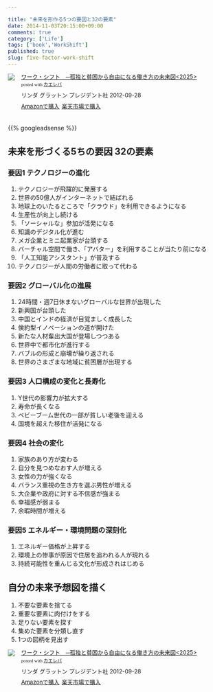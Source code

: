 ```yaml
---

title: "未来を形作る5つの要因と32の要素"
date: 2014-11-03T20:15:00+09:00
comments: true
category: ['Life']
tags: ['book','WorkShift']
published: true
slug: five-factor-work-shift
---
```



<div class="kaerebalink-box" style="text-align:left;padding-bottom:20px;font-size:small;/zoom: 1;overflow: hidden;"><div class="kaerebalink-image" style="float:left;margin:0 15px 10px 0;"><a href="http://www.amazon.co.jp/exec/obidos/ASIN/B009DFJE9Q/meganii-22/ref=nosim/" rel="nofollow" target="_blank"><img src="https://images-na.ssl-images-amazon.com/images/I/41AvcbzqzDL._SL160_.jpg" style="border: none;" /></a></div><div class="kaerebalink-info" style="line-height:120%;/zoom: 1;overflow: hidden;"><div class="kaerebalink-name" style="margin-bottom:10px;line-height:120%"><a href="http://www.amazon.co.jp/exec/obidos/ASIN/B009DFJE9Q/meganii-22/ref=nosim/" rel="nofollow" target="_blank">ワーク・シフト　─孤独と貧困から自由になる働き方の未来図&lt;2025&gt;</a><div class="kaerebalink-powered-date" style="font-size:8pt;margin-top:5px;font-family:verdana;line-height:120%">posted with <a href="http://kaereba.com" rel="nofollow" target="_blank">カエレバ</a></div></div><div class="kaerebalink-detail" style="margin-bottom:5px;">リンダ グラットン プレジデント社 2012-09-28    </div><div class="kaerebalink-link1" style="margin-top:10px;"><div class="shoplinkamazon" style="display:inline;margin-right:5px"><a href="http://www.amazon.co.jp/gp/search?keywords=work%20shift&__mk_ja_JP=%83J%83%5E%83J%83i&tag=meganii-22" rel="nofollow" target="_blank" title="アマゾン" >Amazonで購入</a></div><div class="shoplinkrakuten" style="display:inline;margin-right:5px"><a href="http://hb.afl.rakuten.co.jp/hgc/0f1c1106.d5997202.117c2ed9.4ab7d4d2/?pc=http%3A%2F%2Fsearch.rakuten.co.jp%2Fsearch%2Fmall%2Fwork%2520shift%2F-%2Ff.1-p.1-s.1-sf.0-st.A-v.2%3Fx%3D0%26scid%3Daf_ich_link_urltxt%26m%3Dhttp%3A%2F%2Fm.rakuten.co.jp%2F" rel="nofollow" target="_blank" title="楽天市場" >楽天市場で購入</a></div></div></div><div class="booklink-footer" style="clear: left"></div></div>


{{% googleadsense %}}




## 未来を形づくる5ちの要因 32の要素
### 要因1 テクノロジーの進化

1. テクノロジーが飛躍的に発展する
2. 世界の50億人がインターネットで結ばれる
3. 地球上のいたるところで「クラウド」を利用できるようになる
4. 生産性が向上し続ける
5. 「ソーシャルな」参加が活発になる
6. 知識のデジタル化が進む
7. メガ企業とミニ起業家が台頭する
8. バーチャル空間で働き、「アバター」を利用することが当たり前になる
9. 「人工知能アシスタント」が普及する
10. テクノロジーが人間の労働者に取って代わる


### 要因2 グローバル化の進展


1. 24時間・週7日休まないグローバルな世界が出現した
2. 新興国が台頭した
3. 中国とインドの経済が目覚ましく成長した
4. 倹約型イノベーションの道が開けた
5. 新たな人材輩出大国が登場しつつある
6. 世界中で都市化が進行する
7. バブルの形成と崩壊が繰り返される
8. 世界のさまざまな地域に貧困層が出現する

### 要因3 人口構成の変化と長寿化


1. Y世代の影響力が拡大する
2. 寿命が長くなる
3. ベビーブーム世代の一部が貧しい老後を迎える
4. 国境を超えた移住が活発になる

### 要因4 社会の変化


1. 家族のあり方が変わる
2. 自分を見つめなおす人が増える
3. 女性の力が強くなる
4. バランス重視の生き方を選ぶ男性が増える
5. 大企業や政府に対する不信感が強まる
6. 幸福感が弱まる
7. 余暇時間が増える

### 要因5 エネルギー・環境問題の深刻化

1. エネルギー価格が上昇する
2. 環境上の惨事が原因で住居を追われる人が現れる
3. 持続可能性を重んじる文化が形成されはじめる


## 自分の未来予想図を描く

1. 不要な要素を捨てる
2. 重要な要素に肉付けをする
3. 足りない要素を探す
4. 集めた要素を分類し直す
5. 1つの図柄を見出す



<div class="kaerebalink-box" style="text-align:left;padding-bottom:20px;font-size:small;/zoom: 1;overflow: hidden;"><div class="kaerebalink-image" style="float:left;margin:0 15px 10px 0;"><a href="http://www.amazon.co.jp/exec/obidos/ASIN/B009DFJE9Q/meganii-22/ref=nosim/" rel="nofollow" target="_blank"><img src="https://images-na.ssl-images-amazon.com/images/I/41AvcbzqzDL._SL160_.jpg" style="border: none;" /></a></div><div class="kaerebalink-info" style="line-height:120%;/zoom: 1;overflow: hidden;"><div class="kaerebalink-name" style="margin-bottom:10px;line-height:120%"><a href="http://www.amazon.co.jp/exec/obidos/ASIN/B009DFJE9Q/meganii-22/ref=nosim/" rel="nofollow" target="_blank">ワーク・シフト　─孤独と貧困から自由になる働き方の未来図&lt;2025&gt;</a><div class="kaerebalink-powered-date" style="font-size:8pt;margin-top:5px;font-family:verdana;line-height:120%">posted with <a href="http://kaereba.com" rel="nofollow" target="_blank">カエレバ</a></div></div><div class="kaerebalink-detail" style="margin-bottom:5px;">リンダ グラットン プレジデント社 2012-09-28    </div><div class="kaerebalink-link1" style="margin-top:10px;"><div class="shoplinkamazon" style="display:inline;margin-right:5px"><a href="http://www.amazon.co.jp/gp/search?keywords=work%20shift&__mk_ja_JP=%83J%83%5E%83J%83i&tag=meganii-22" rel="nofollow" target="_blank" title="アマゾン" >Amazonで購入</a></div><div class="shoplinkrakuten" style="display:inline;margin-right:5px"><a href="http://hb.afl.rakuten.co.jp/hgc/0f1c1106.d5997202.117c2ed9.4ab7d4d2/?pc=http%3A%2F%2Fsearch.rakuten.co.jp%2Fsearch%2Fmall%2Fwork%2520shift%2F-%2Ff.1-p.1-s.1-sf.0-st.A-v.2%3Fx%3D0%26scid%3Daf_ich_link_urltxt%26m%3Dhttp%3A%2F%2Fm.rakuten.co.jp%2F" rel="nofollow" target="_blank" title="楽天市場" >楽天市場で購入</a></div></div></div><div class="booklink-footer" style="clear: left"></div></div>
